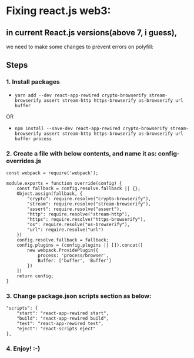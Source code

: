 # Fixing react.js web3:
## in current React.js versions(above 7, i guess),
we need to make some changes to prevent errors on polyfill:

## Steps
### 1. Install packages

- `yarn add --dev react-app-rewired crypto-browserify stream-browserify assert stream-http https-browserify os-browserify url buffer`

OR

- `npm install --save-dev react-app-rewired crypto-browserify stream-browserify assert stream-http https-browserify os-browserify url buffer process`

### 2. Create a file with below contents, and name it as: config-overrides.js

```
const webpack = require('webpack');

module.exports = function override(config) {
    const fallback = config.resolve.fallback || {};
    Object.assign(fallback, {
        "crypto": require.resolve("crypto-browserify"),
        "stream": require.resolve("stream-browserify"),
        "assert": require.resolve("assert"),
        "http": require.resolve("stream-http"),
        "https": require.resolve("https-browserify"),
        "os": require.resolve("os-browserify"),
        "url": require.resolve("url")
    })
    config.resolve.fallback = fallback;
    config.plugins = (config.plugins || []).concat([
        new webpack.ProvidePlugin({
            process: 'process/browser',
            Buffer: ['buffer', 'Buffer']
        })
    ])
    return config;
}
```

### 3. Change package.json scripts section as below:

```
"scripts": {
    "start": "react-app-rewired start",
    "build": "react-app-rewired build",
    "test": "react-app-rewired test",
    "eject": "react-scripts eject"
},
```

### 4. Enjoy! :-)